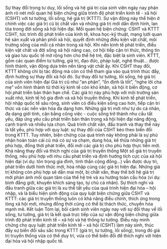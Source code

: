 Sự thay đổi trong tư duy, lối sống và hệ giá trị của sinh viên ngày nay phản ánh rõ nét mối quan hệ biện chứng giữa trình độ phát triển kinh tế - xã hội (CSHT) với tư tưởng, lối sống, hệ giá trị (KTTT). Sự vận động này thể hiện ở chính việc các giá trị cũ bị chất vấn và những giá trị mới dần định hình, lan tỏa trong đời sống xã hội hiện đại.
Mối quan hệ biện chứng: CSHT và KTTT
CSHT, tức trình độ phát triển của kinh tế, khoa học-kỹ thuật, mạng lưới quan hệ sản xuất và phân phối xã hội, quyết định những điều kiện vật chất, môi trường sống của mỗi cá nhân trong xã hội. Khi nền kinh tế phát triển, điều kiện vật chất và đời sống xã hội nâng cao, cơ hội tiếp cận tri thức, thông tin và giao lưu quốc tế mở rộng hơn cho thế hệ trẻ, đặc biệt là sinh viên.
KTTT, gồm các quan điểm tư tưởng, giá trị, đạo đức, pháp luật, nghệ thuật... được hình thành, vận động dựa trên nền tảng vật chất ấy. Khi CSHT thay đổi, KTTT không chỉ bị tác động mà còn có thể tham gia vào quá trình thúc đẩy, định hướng sự thay đổi xã hội đó.
Sự thay đổi tư tưởng, lối sống, hệ giá trị của sinh viên hiện đại
Giá trị cũ như “an phận”, “ổn định là tốt”, “nghe lời cha mẹ” vốn hình thành từ thời kỳ kinh tế còn khó khăn, xã hội ít biến động, cơ hội phát triển bản thân hạn chế. Các giá trị này phù hợp với môi trường sản xuất nhỏ, kinh tế hộ gia đình và xã hội truyền thống.
Khi kinh tế phát triển, hội nhập quốc tế sâu rộng, sinh viên có điều kiện sống cao hơn, tiếp cận tri thức và các nền văn hóa đa dạng hơn. Những giá trị mới như tự do cá nhân, đa dạng giới tính, cân bằng công việc - cuộc sống trở thành nhu cầu tất yếu, đáp ứng yêu cầu phát triển bản thân trong xã hội hiện đại năng động, cạnh tranh và nhiều lựa chọn.
Quá trình chất vấn, đấu tranh và thay thế này là tất yếu, phù hợp với quy luật: sự thay đổi của CSHT kéo theo biến đổi trong KTTT. Tuy nhiên, biện chứng của quá trình này không phải là sự phủ nhận hoàn toàn cái cũ mà có sự va chạm, dung hòa, kế thừa những giá trị phù hợp, đồng thời phát triển, đổi mới các giá trị cho phù hợp thực tiễn mới.
Khả năng thay đổi và thích nghi của giá trị truyền thống
Một số giá trị truyền thống, nếu phù hợp với nhu cầu phát triển và định hướng tích cực của xã hội hiện đại (ví dụ: tôn trọng gia đình, tinh thần cộng đồng...) vẫn được duy trì, phát triển dưới hình thức mới, hòa nhập cùng các giá trị hiện đại.
Những giá trị không còn phù hợp sẽ dần mai một, bị chất vấn, thay thế bởi hệ giá trị mới phản ánh mối quan tâm của thế hệ trẻ và xu hướng toàn cầu hóa (ví dụ: bình đẳng giới, khuyến khích sáng tạo, tự chủ cá nhân).
Sự thích nghi và đấu tranh giữa các giá trị là xu thế tất yếu của quá trình hiện đại hóa – hội nhập, và là biểu hiện sinh động của quy luật biện chứng giữa CSHT và KTTT: các giá trị truyền thống luôn có khả năng điều chỉnh, thích ứng trong lòng xã hội mới, nhưng đồng thời cũng có thể bị thách thức, chuyển hóa mạnh mẽ.
Kết luận
Tóm lại, bối cảnh sinh viên ngày nay với sự đổi thay về lối sống, tư tưởng, giá trị là kết quả trực tiếp của sự vận động biện chứng giữa trình độ phát triển kinh tế – xã hội và hệ thống tư tưởng. Điều này minh chứng cho quy luật: phát triển kinh tế – xã hội (CSHT) làm nảy sinh, thúc đẩy sự biến đổi sâu sắc trong KTTT (giá trị, tư tưởng, lối sống), trong đó giá trị truyền thống vừa có thể duy trì, vừa có thể biến đổi để thích nghi với hiện đại hóa và hội nhập quốc tế.

